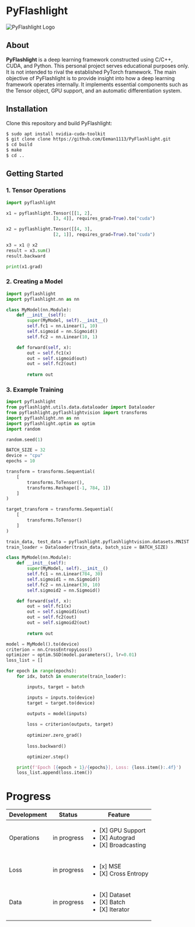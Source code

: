 
# PyFlashlight


![PyFlashlight Logo](https://github.com/Eeman1113/PyFlashlight/assets/54275491/d51e1ad7-0e73-466a-a461-577bf2614e91)

## About

**PyFlashlight** is a deep learning framework constructed using C/C++, CUDA, and Python. This personal project serves educational purposes only. It is not intended to rival the established PyTorch framework. The main objective of PyFlashlight is to provide insight into how a deep learning framework operates internally. It implements essential components such as the Tensor object, GPU support, and an automatic differentiation system.

## Installation

Clone this repository and build PyFlashlight:

```bash
$ sudo apt install nvidia-cuda-toolkit
$ git clone clone https://github.com/Eeman1113/PyFlashlight.git
$ cd build
$ make
$ cd ..
```

## Getting Started

### 1. Tensor Operations

```python
import pyflashlight

x1 = pyflashlight.Tensor([[1, 2], 
                  [3, 4]], requires_grad=True).to("cuda")

x2 = pyflashlight.Tensor([[4, 3], 
                  [2, 1]], requires_grad=True).to("cuda")

x3 = x1 @ x2
result = x3.sum()
result.backward

print(x1.grad)
```

### 2. Creating a Model

```python
import pyflashlight
import pyflashlight.nn as nn

class MyModel(nn.Module):
    def __init__(self):
        super(MyModel, self).__init__()
        self.fc1 = nn.Linear(1, 10)
        self.sigmoid = nn.Sigmoid()
        self.fc2 = nn.Linear(10, 1)

    def forward(self, x):
        out = self.fc1(x)
        out = self.sigmoid(out)
        out = self.fc2(out)
        
        return out
```

### 3. Example Training

```python
import pyflashlight
from pyflashlight.utils.data.dataloader import Dataloader
from pyflashlight.pyflashlightvision import transforms
import pyflashlight.nn as nn
import pyflashlight.optim as optim
import random

random.seed(1)

BATCH_SIZE = 32
device = "cpu"
epochs = 10

transform = transforms.Sequential(
    [
        transforms.ToTensor(),
        transforms.Reshape([-1, 784, 1])
    ]
)

target_transform = transforms.Sequential(
    [
        transforms.ToTensor()
    ]
)

train_data, test_data = pyflashlight.pyflashlightvision.datasets.MNIST.splits(transform=transform, target_transform=target_transform)
train_loader = Dataloader(train_data, batch_size = BATCH_SIZE)

class MyModel(nn.Module):
    def __init__(self):
        super(MyModel, self).__init__()
        self.fc1 = nn.Linear(784, 30)
        self.sigmoid1 = nn.Sigmoid()
        self.fc2 = nn.Linear(30, 10)
        self.sigmoid2 = nn.Sigmoid()

    def forward(self, x):
        out = self.fc1(x)
        out = self.sigmoid1(out)
        out = self.fc2(out)
        out = self.sigmoid2(out)
        
        return out

model = MyModel().to(device)
criterion = nn.CrossEntropyLoss()
optimizer = optim.SGD(model.parameters(), lr=0.01)
loss_list = []

for epoch in range(epochs):    
    for idx, batch in enumerate(train_loader):

        inputs, target = batch

        inputs = inputs.to(device)
        target = target.to(device)

        outputs = model(inputs)
        
        loss = criterion(outputs, target)
        
        optimizer.zero_grad()
        
        loss.backward()

        optimizer.step()

    print(f'Epoch [{epoch + 1}/{epochs}], Loss: {loss.item():.4f}')
    loss_list.append(loss.item())
```

# Progress

| Development                  | Status      | Feature                                                                |
| ---------------------------- | ----------- | ---------------------------------------------------------------------- |
| Operations                   | in progress | <ul><li>[X] GPU Support</li><li>[X] Autograd</li><li>[X] Broadcasting</li></ul>                 |
| Loss                         | in progress | <ul><li>[x] MSE</li><li>[X] Cross Entropy</li></ul>    |
| Data                         | in progress    | <ul><li>[X] Dataset</li><li>[X] Batch</li><li>[X] Iterator</li></ul>   |

